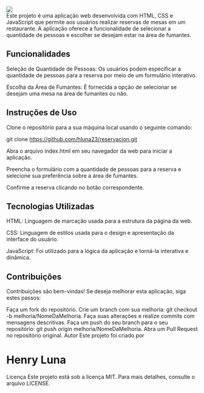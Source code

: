 <div><img src="https://github.com/hluna23/reservacion/assets/114502390/ffcc47fa-c5f9-445b-9160-b7e5a976d4a8.png"/></div>
Este projeto é uma aplicação web desenvolvida com HTML, CSS e JavaScript que permite aos usuários realizar reservas de mesas em um restaurante. A aplicação oferece a funcionalidade de selecionar a quantidade de pessoas e escolher se desejam estar na área de fumantes.

<h2>Funcionalidades</h2>
Seleção de Quantidade de Pessoas: Os usuários podem especificar a quantidade de pessoas para a reserva por meio de um formulário interativo.

Escolha da Área de Fumantes: É fornecida a opção de selecionar se desejam uma mesa na área de fumantes ou não.

<h2>Instruções de Uso</h2>
Clone o repositório para a sua máquina local usando o seguinte comando:

git clone https://github.com/hluna23/reservacion.git

Abra o arquivo index.html em seu navegador da web para iniciar a aplicação.

Preencha o formulário com a quantidade de pessoas para a reserva e selecione sua preferência sobre a área de fumantes.

Confirme a reserva clicando no botão correspondente.

<h2>Tecnologias Utilizadas</h2>
HTML: Linguagem de marcação usada para a estrutura da página da web.

CSS: Linguagem de estilos usada para o design e apresentação da interface do usuário.

JavaScript: Foi utilizado para a lógica da aplicação e torná-la interativa e dinâmica.

<h2>Contribuições</h2>
Contribuições são bem-vindas! Se deseja melhorar esta aplicação, siga estes passos:

Faça um fork do repositório.
Crie um branch com sua melhoria: git checkout -b melhoria/NomeDaMelhoria.
Faça suas alterações e realize commits com mensagens descritivas.
Faça um push do seu branch para o seu repositório: git push origin melhoria/NomeDaMelhoria.
Abra um Pull Request no repositório original.
Autor
Este projeto foi criado por <h1>Henry Luna</h1>

Licença
Este projeto está sob a licença MIT. Para mais detalhes, consulte o arquivo LICENSE.
